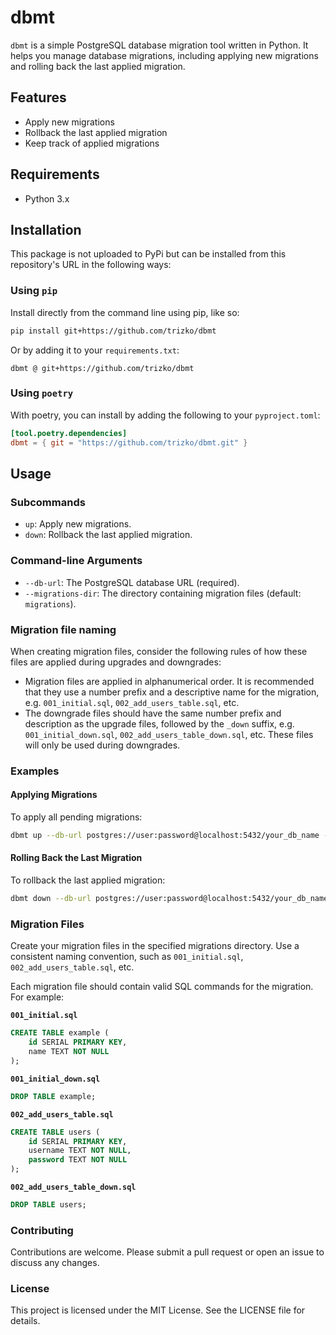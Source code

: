 # dbmt

`dbmt` is a simple PostgreSQL database migration tool written in Python. It helps you manage database migrations, including applying new migrations and rolling back the last applied migration.

## Features

- Apply new migrations
- Rollback the last applied migration
- Keep track of applied migrations

## Requirements

- Python 3.x

## Installation

This package is not uploaded to PyPi but can be installed from this repository's URL in the following ways:

### Using `pip`
Install directly from the command line using pip, like so:
```sh
pip install git+https://github.com/trizko/dbmt
```
Or by adding it to your `requirements.txt`:
```
dbmt @ git+https://github.com/trizko/dbmt
```

### Using `poetry`
With poetry, you can install by adding the following to your `pyproject.toml`:
```toml
[tool.poetry.dependencies]
dbmt = { git = "https://github.com/trizko/dbmt.git" }
```

## Usage

### Subcommands

- `up`: Apply new migrations.
- `down`: Rollback the last applied migration.

### Command-line Arguments

- `--db-url`: The PostgreSQL database URL (required).
- `--migrations-dir`: The directory containing migration files (default: `migrations`).

### Migration file naming
When creating migration files, consider the following rules of how these files are applied during upgrades and downgrades:
- Migration files are applied in alphanumerical order. It is recommended that they use a number prefix and a descriptive name for the migration, e.g. `001_initial.sql`, `002_add_users_table.sql`, etc.
- The downgrade files should have the same number prefix and description as the upgrade files, followed by the `_down` suffix, e.g. `001_initial_down.sql`, `002_add_users_table_down.sql`, etc. These files will only be used during downgrades.

### Examples

#### Applying Migrations

To apply all pending migrations:

```sh
dbmt up --db-url postgres://user:password@localhost:5432/your_db_name --migrations-dir migrations
```

#### Rolling Back the Last Migration

To rollback the last applied migration:

```sh
dbmt down --db-url postgres://user:password@localhost:5432/your_db_name --migrations-dir migrations
```

### Migration Files

Create your migration files in the specified migrations directory. Use a consistent naming convention, such as `001_initial.sql`, `002_add_users_table.sql`, etc.

Each migration file should contain valid SQL commands for the migration. For example:

**`001_initial.sql`**
```sql
CREATE TABLE example (
    id SERIAL PRIMARY KEY,
    name TEXT NOT NULL
);
```

**`001_initial_down.sql`**
```sql
DROP TABLE example;
```

**`002_add_users_table.sql`**
```sql
CREATE TABLE users (
    id SERIAL PRIMARY KEY,
    username TEXT NOT NULL,
    password TEXT NOT NULL
);
```

**`002_add_users_table_down.sql`**
```sql
DROP TABLE users;
```

### Contributing

Contributions are welcome. Please submit a pull request or open an issue to discuss any changes.

### License

This project is licensed under the MIT License. See the LICENSE file for details.
